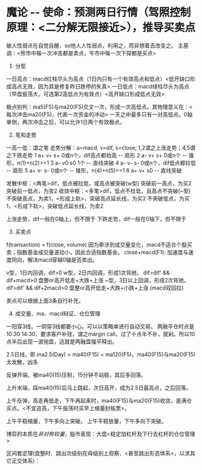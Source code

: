 
# 魔论 -- 使命：预测两日行情（驾照控制原理：<二分解无限接近>），推导买卖点

破人性弱点在自觉自醒，so他人人性弱点，利用之，而非想着去改变之。
主基调：<熊市中每一次冲高都是卖点，牛市中每一次下探都是买点>

1. 分型

一日高点：macd红柱尽头为高点（1日内只有一个有效高点和低点）<低开缺口形成高点无效，因为其是修复昨日跌停的失真>
一日低点：macd绿柱尽头为高点（早盘振荡大，可选第2高低点为有效点）<高开缺口形成低点无效>

极点别判：ma5(F5)与ma20(F5)交叉一次，形成一次高低点。其物理意义在：<每次冲击ma20(F5)，代表一次资金的冲动>
          一天之中最多只有一对高低点。0轴单侧，两次冲击之后，可以允许1日两个有效极点。

2. 笔和走势

一高一低：谓之笔
走势分解：a=macd, v=dif, s=close; 1,2谓之上涨走势；4,5谓之下跌走势
  1 a+ v+ s+  0或n个，dif高点都抬高         -- 扇形
  2 a- v+ s+  0或n个                        -- 锥形，n(1)+n(2)>=1
  3 a- v0 s0     1个                        -- 直线突破
  4 a- v- s-  0或n个，dif低点都拉低         -- 扇形
  5 a+ v- s-  0或n个                        -- 锥形，n(4)+n(5)>=1
  6 a+ v+ s0                                -- 直线突破

发散中枢：<两笔>dif，低点被拉低，或高点被突破(w型)
          突破前一高点，为买2
          突破前一低点，为卖2
收敛中枢：<多笔>dif，低点不拉低，且高点不突破(~型)
          不突破高点，为卖1，<形成上轨>，突破高点延长线，为买2
          不突破低点，为买1，<形成下轨>，突破低点延长线，为卖2

上涨走势，dif一般在0轴上，但不限于
下跌走势，dif一般在0轴下，但不限于

3. 买卖点

f(transaction) = f(close, volume)
因为牵涉到成交量变化，macd不适合个股买卖；指数基金成交量波动小，因此合适指数基金。
close+macd(F1): 加速度与速度同向，解决macd穿越0轴是否卖出。

v型，1日内回调，dif>0
w型，2日内回调，形成1次背驰，  dif>dif' && dif+macd>0   盘整or高开低走+大跌+上涨
~型，3日以上回调，形成2次背驰，dif>dif' && dif+2macd>0  盘整or高开低走+大跌+小跌+上涨 (macd双回拉)

卖点可以根据上面3条自行补充。

4. 成交量、ma、macd辩证、仓位管理

一阳穿3线，一阴穿3线都要小心。可以以策略单进行自动交易。
两融平仓时点是10:30 14:30，要求客户补钱，谓之margin call，过了十点半不补，就剁。所以10点半后出现一波抛盘，这就是两融盘强平释出。


2.5日线，即 ma2.5(Day) = ma40(F15) = ma120(F5)。ma40(F15)与ma20(F15)太发散，凶多

反弹开端，被ma40(15)压制，15分钟不站稳，其后多回落。

上升末端，踩ma40(15)后马上跳起，次日高开，成为2.5日最高点，之后回落。

上午反弹，高走再低走，下午再起来时，ma40(F15)与ma20(F15)收敛，是满仓买点。<不宜追高，下午振荡时买早上缩量封板票>。

上午平稳缩量，下午多向上突破。
上午平稳放量，下午多向下突破。

博弈的本质在*非对称较量*，股市表现：大盘<稳定加杠杆及下行去杠杆的仓位管理>

区间套定理(盘整时、跳出次级别在母级别上观察、<甚至跳出形态体系>，以求其它正交体系)：

